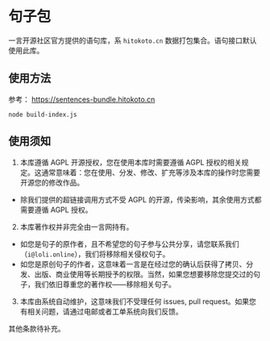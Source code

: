 # 句子包

一言开源社区官方提供的语句库，系 `hitokoto.cn` 数据打包集合。语句接口默认使用此库。

## 使用方法

参考： <https://sentences-bundle.hitokoto.cn>

```
node build-index.js
```

## 使用须知

1. 本库遵循 AGPL 开源授权，您在使用本库时需要遵循 AGPL 授权的相关规定。这通常意味着：您在使用、分发、修改、扩充等涉及本库的操作时您需要开源您的修改作品。
*  除我们提供的超链接调用方式不受 AGPL 的开源，传染影响，其余使用方式都需要遵循 AGPL 授权。
2. 本库著作权并非完全由一言网持有。
* 如您是句子的原作者，且不希望您的句子参与公共分享，请您联系我们（`i@loli.online`），我们将移除相关侵权句子。
* 如您是原创句子的作者，这意味着一言是在经过您的确认后获得了拷贝、分发、出版、商业使用等长期授予的权限。当然，如果您想要移除您提交过的句子，我们依旧尊重您的著作权——移除相关句子。
3. 本库由系统自动维护，这意味我们不受理任何 issues, pull request。如果您有相关问题，请通过电邮或者工单系统向我们反馈。

其他条款待补充。
